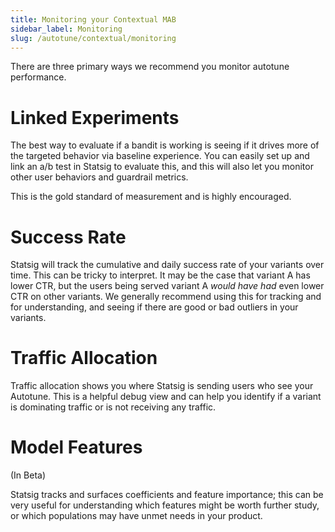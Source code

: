 ```yaml
---
title: Monitoring your Contextual MAB
sidebar_label: Monitoring
slug: /autotune/contextual/monitoring
---
```


There are three primary ways we recommend you monitor autotune performance.

# Linked Experiments

The best way to evaluate if a bandit is working is seeing if it drives more of the targeted behavior via baseline experience. You can easily set up and link an a/b test in Statsig to evaluate this, and this will also let you monitor other user behaviors and guardrail metrics.

This is the gold standard of measurement and is highly encouraged.

# Success Rate

Statsig will track the cumulative and daily success rate of your variants over time. This can be tricky to interpret. It may be the case that variant A has lower CTR, but the users being served variant A _would have had_ even lower CTR on other variants. We generally recommend using this for tracking and for understanding, and seeing if there are good or bad outliers in your variants.

# Traffic Allocation

Traffic allocation shows you where Statsig is sending users who see your Autotune. This is a helpful debug view and can help you identify if a variant is dominating traffic or is not receiving any traffic.

# Model Features

(In Beta)

Statsig tracks and surfaces coefficients and feature importance; this can be very useful for understanding which features might be worth further study, or which populations may have unmet needs in your product.
